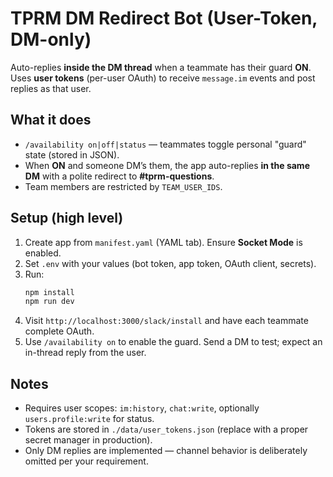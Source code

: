 # TPRM DM Redirect Bot (User-Token, DM-only)

Auto-replies **inside the DM thread** when a teammate has their guard **ON**. Uses **user tokens** (per-user OAuth)
to receive `message.im` events and post replies as that user.

## What it does
- `/availability on|off|status` — teammates toggle personal "guard" state (stored in JSON).
- When **ON** and someone DM’s them, the app auto-replies **in the same DM** with a polite redirect to **#tprm-questions**.
- Team members are restricted by `TEAM_USER_IDS`.

## Setup (high level)
1) Create app from `manifest.yaml` (YAML tab). Ensure **Socket Mode** is enabled.
2) Set `.env` with your values (bot token, app token, OAuth client, secrets).
3) Run:
   ```bash
   npm install
   npm run dev
   ```
4) Visit `http://localhost:3000/slack/install` and have each teammate complete OAuth.
5) Use `/availability on` to enable the guard. Send a DM to test; expect an in-thread reply from the user.

## Notes
- Requires user scopes: `im:history`, `chat:write`, optionally `users.profile:write` for status.
- Tokens are stored in `./data/user_tokens.json` (replace with a proper secret manager in production).
- Only DM replies are implemented — channel behavior is deliberately omitted per your requirement.

